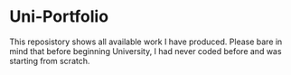 # Uni-Portfolio

This reposistory shows all available work I have produced.
Please bare in mind that before beginning University, I had never coded before and was starting from scratch.
